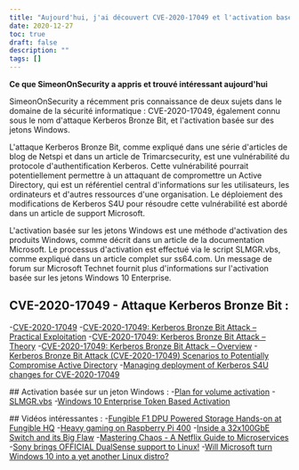 ```yaml
---
title: "Aujourd'hui, j'ai découvert CVE-2020-17049 et l'activation basée sur des jetons Windows"
date: 2020-12-27
toc: true
draft: false
description: ""
tags: []
---
```


**Ce que SimeonOnSecurity a appris et trouvé intéressant aujourd'hui**

SimeonOnSecurity a récemment pris connaissance de deux sujets dans le domaine de la sécurité informatique : CVE-2020-17049, également connu sous le nom d'attaque Kerberos Bronze Bit, et l'activation basée sur des jetons Windows.

L'attaque Kerberos Bronze Bit, comme expliqué dans une série d'articles de blog de Netspi et dans un article de Trimarcsecurity, est une vulnérabilité du protocole d'authentification Kerberos. Cette vulnérabilité pourrait potentiellement permettre à un attaquant de compromettre un Active Directory, qui est un référentiel central d'informations sur les utilisateurs, les ordinateurs et d'autres ressources d'une organisation. Le déploiement des modifications de Kerberos S4U pour résoudre cette vulnérabilité est abordé dans un article de support Microsoft.

L'activation basée sur les jetons Windows est une méthode d'activation des produits Windows, comme décrit dans un article de la documentation Microsoft. Le processus d'activation est effectué via le script SLMGR.vbs, comme expliqué dans un article complet sur ss64.com. Un message de forum sur Microsoft Technet fournit plus d'informations sur l'activation basée sur les jetons Windows 10 Enterprise.

## CVE-2020-17049 - Attaque Kerberos Bronze Bit :
-[CVE-2020-17049](https://cve.mitre.org/cgi-bin/cvename.cgi?name=CVE-2020-17049)
-[CVE-2020-17049: Kerberos Bronze Bit Attack – Practical Exploitation](https://blog.netspi.com/cve-2020-17049-kerberos-bronze-bit-attack/)
-[CVE-2020-17049: Kerberos Bronze Bit Attack – Theory](https://blog.netspi.com/cve-2020-17049-kerberos-bronze-bit-theory/)
-[CVE-2020-17049: Kerberos Bronze Bit Attack – Overview](https://blog.netspi.com/cve-2020-17049-kerberos-bronze-bit-overview/)
-[Kerberos Bronze Bit Attack (CVE-2020-17049) Scenarios to Potentially Compromise Active Directory](https://www.hub.trimarcsecurity.com/post/leveraging-the-kerberos-bronze-bit-attack-cve-2020-17049-scenarios-to-compromise-active-directory)
-[Managing deployment of Kerberos S4U changes for CVE-2020-17049](https://support.microsoft.com/en-us/help/4598347/managing-deployment-of-kerberos-s4u-changes-for-cve-2020-17049)

## Activation basée sur un jeton Windows :
-[Plan for volume activation](https://docs.microsoft.com/en-us/windows/deployment/volume-activation/plan-for-volume-activation-client)
-[SLMGR.vbs](https://ss64.com/nt/slmgr.html)
-[Windows 10 Enterprise Token Based Activation](https://social.technet.microsoft.com/Forums/windows/en-US/8c4c0841-af1b-4c14-91f8-31128fc08bf5/windows-10-enterprise-token-based-activation?forum=win10itprosetup)

## Vidéos intéressantes :
-[Fungible F1 DPU Powered Storage Hands-on at Fungible HQ](https://www.youtube.com/watch?v=NjhTTMNGBBw&t)
-[Heavy gaming on Raspberry Pi 400](https://www.youtube.com/watch?v=Ag53sdLXsFk)
-[Inside a 32x100GbE Switch and its Big Flaw](https://www.youtube.com/watch?v=fkc2pFFGCtE)
-[Mastering Chaos - A Netflix Guide to Microservices](https://www.youtube.com/watch?v=CZ3wIuvmHeM)
-[Sony brings OFFICIAL DualSense support to Linux!](https://www.youtube.com/watch?v=YSgbcJrnZzE)
-[Will Microsoft turn Windows 10 into a yet another Linux distro?](https://www.youtube.com/watch?v=vdycbruoZ9s)
